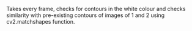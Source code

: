 Takes every frame, checks for contours in the white colour and checks similarity with pre-existing contours of images of 1 and 2 using cv2.matchshapes function.
